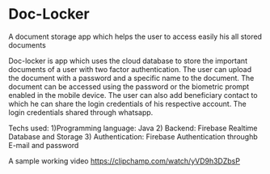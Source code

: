 # Doc-Locker
A document storage app which helps the user to access easily his all stored documents

Doc-locker is app which uses the cloud database to store the important documents of a user with two factor authentication. 
The user can upload the document with a password and a specific name to the document. 
The document can be accessed using the password or the biometric prompt enabled in the mobile device. 
The user can also add beneficiary contact to which he can share the login credentials of his respective account.
The login credentials shared through whatsapp.

Techs used:
1)Programming language: Java 
2) Backend: Firebase Realtime Database and Storage
3) Authentication: Firebase Authentication throughb E-mail and password

A sample working video
https://clipchamp.com/watch/yVD9h3DZbsP
